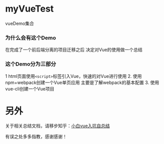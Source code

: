 # myVueTest
vueDemo集合
### 为什么会有这个Demo
在完成了一个前后端分离的项目迁移之后 决定对Vue的使用做一个总结
### 这个Demo分为三部分
1 html页面使用`<script>`标签引入Vue，快速的对Vue进行使用
2. 使用npm+webpack创建一个Vue单页应用 主要是了解webpack的基本配置
3. 使用vue-cli创建一个Vue项目
# 另外
关于相关总结文档，请移步知乎：[小白vue入坑自总结](https://zhuanlan.zhihu.com/p/95293846)

有误之处多多指教，感谢感谢！

